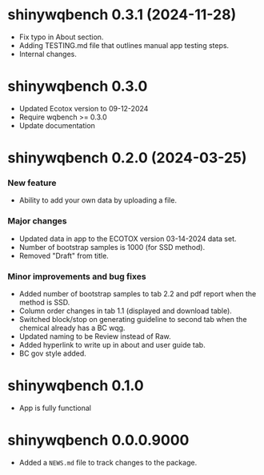 <!-- NEWS.md is maintained by https://fledge.cynkra.com, contributors should not edit this file -->

# shinywqbench 0.3.1 (2024-11-28)

- Fix typo in About section.
- Adding TESTING.md file that outlines manual app testing steps. 
- Internal changes. 

# shinywqbench 0.3.0

- Updated Ecotox version to 09-12-2024
- Require wqbench >= 0.3.0
- Update documentation

# shinywqbench 0.2.0 (2024-03-25)

### New feature

- Ability to add your own data by uploading a file.

### Major changes

- Updated data in app to the ECOTOX version 03-14-2024 data set.
- Number of bootstrap samples is 1000 (for SSD method).
- Removed "Draft" from title.

### Minor improvements and bug fixes

- Added number of bootstrap samples to tab 2.2 and pdf report when the method is SSD.
- Column order changes in tab 1.1 (displayed and download table).
- Switched block/stop on generating guideline to second tab when the chemical already has a BC wqg.
- Updated naming to be Review instead of Raw.
- Added hyperlink to write up in about and user guide tab.
- BC gov style added.

# shinywqbench 0.1.0

- App is fully functional

# shinywqbench 0.0.0.9000

- Added a `NEWS.md` file to track changes to the package.
